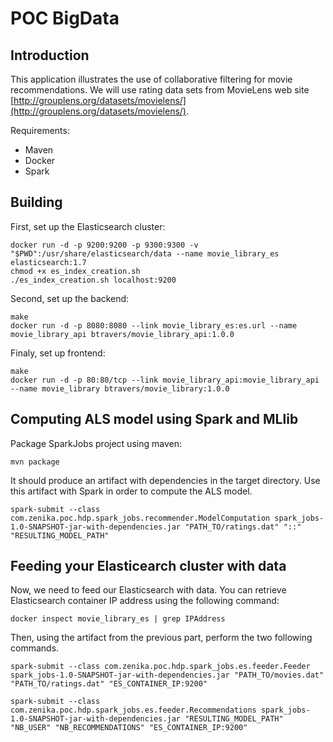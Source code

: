 # POC BigData

## Introduction

This application illustrates the use of collaborative filtering for movie recommendations. We will use rating data sets from MovieLens web site [http://grouplens.org/datasets/movielens/](http://grouplens.org/datasets/movielens/). 

Requirements:
- Maven
- Docker
- Spark

## Building

First, set up the Elasticsearch cluster:

	docker run -d -p 9200:9200 -p 9300:9300 -v "$PWD":/usr/share/elasticsearch/data --name movie_library_es elasticsearch:1.7
	chmod +x es_index_creation.sh
	./es_index_creation.sh localhost:9200

Second, set up the backend:

	make
	docker run -d -p 8080:8080 --link movie_library_es:es.url --name movie_library_api btravers/movie_library_api:1.0.0

Finaly, set up frontend:

	make
	docker run -d -p 80:80/tcp --link movie_library_api:movie_library_api --name movie_library btravers/movie_library:1.0.0

## Computing ALS model using Spark and MLlib

Package SparkJobs project using maven:

	mvn package

It should produce an artifact with dependencies in the target directory. Use this artifact with Spark in order to compute the ALS model.

	spark-submit --class com.zenika.poc.hdp.spark_jobs.recommender.ModelComputation spark_jobs-1.0-SNAPSHOT-jar-with-dependencies.jar "PATH_TO/ratings.dat" "::" "RESULTING_MODEL_PATH"

## Feeding your Elasticearch cluster with data

Now, we need to feed our Elasticsearch with data. You can retrieve Elasticsearch container IP address using the following command:

	docker inspect movie_library_es | grep IPAddress

Then, using the artifact from the previous part, perform the two following commands.

	spark-submit --class com.zenika.poc.hdp.spark_jobs.es.feeder.Feeder spark_jobs-1.0-SNAPSHOT-jar-with-dependencies.jar "PATH_TO/movies.dat" "PATH_TO/ratings.dat" "ES_CONTAINER_IP:9200"

	spark-submit --class com.zenika.poc.hdp.spark_jobs.es.feeder.Recommendations spark_jobs-1.0-SNAPSHOT-jar-with-dependencies.jar "RESULTING_MODEL_PATH" "NB_USER" "NB_RECOMMENDATIONS" "ES_CONTAINER_IP:9200"


	

